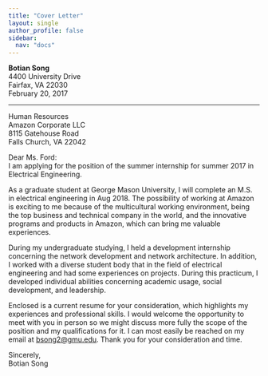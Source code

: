 ```yaml
---
title: "Cover Letter"
layout: single
author_profile: false
sidebar:
  nav: "docs"
---
```

**Botian Song**  
4400 University Drive  
Fairfax, VA 22030  
February 20, 2017  
***
Human Resources  
Amazon Corporate LLC  
8115 Gatehouse Road  
Falls Church, VA 22042  

Dear Ms. Ford:  
I am applying for the position of the summer internship for summer 2017 in Electrical Engineering.

As a graduate student at George Mason University, I will complete an M.S. in electrical engineering in Aug 2018. The possibility of working at Amazon is exciting to me because of the multicultural working environment, being the top business and technical company in the world, and the innovative programs and products in Amazon, which can bring me valuable experiences.

During my undergraduate studying, I held a development internship concerning the network development and network architecture. In addition, I worked with a diverse student body that in the field of electrical engineering and had some experiences on projects. During this practicum, I developed individual abilities concerning academic usage, social development, and leadership.

Enclosed is a current resume for your consideration, which highlights my experiences and professional skills. I would welcome the opportunity to meet with you in person so we might discuss more fully the scope of the position and my qualifications for it. I can most easily be reached on my email at bsong2@gmu.edu. Thank you for your consideration and time.

Sincerely,  
Botian Song



